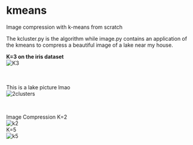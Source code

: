# kmeans
Image compression with k-means from scratch


The kcluster.py is the algorithm while image.py contains an application of the kmeans to compress a beautiful image of a lake near my house.


<b>K=3 on the iris dataset</b> <br>
![K3](https://github.com/not16ankit/kmeans/blob/main/kmeans2d(1).gif)

<br><br>
This is a lake picture lmao<br>
![2clusters](https://github.com/not16ankit/kmeans/blob/main/image.jpg)

<br>


Image Compression
K=2
<br>
![k2](https://github.com/not16ankit/kmeans/blob/main/2_cluster.jpg)
<br>
K=5
<br>
![k5](https://github.com/not16ankit/kmeans/blob/main/5_cluster.jpg)

